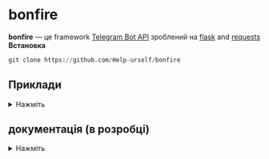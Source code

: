 # bonfire




**bonfire** — це framework [Telegram Bot API](https://core.telegram.org/bots/api) зроблений на [flask](https://flask.palletsprojects.com/en/2.2.x/ ) and [requests](https://requests.readthedocs.io/en/latest/) <br>
**Встановка**
```python 
git clone https://github.com/Help-urself/bonfire
```


## Приклади
<details>
  <summary> Нажміть </summary>


**Встанока веб-перехвадчика**
- встановлюємо [ngrok](https://ngrok.com/) та запускаємо сервер по інструкції на сайті .
- та налаштовуємо webhook `https://api.telegram.org/botTOKEN/setWebhook?url=you url ngrok/hosting url`

### легкий [`send_message`](https://core.telegram.org/method/messages.sendMessage) запрос

```python
import os
import sys
sys.path.append(os.path.abspath('ваш путь к папці bonfire'))
import Bot
from Bot import Bots,edit_message,commands,run
from flask import Flask
from method import *
import time
from flask import request,Response
import requests
app = Flask(__name__)
bot=Bots("TOKEN")#налаштовуемо токен

@commands(app)#ця функція може бути лиш одна
def main():#назва функції не відіграє ролі,вона може бути люба 
 try:
    message=request.get_json()#отримуемо повідомлення
    chat_id,text,message_id,message_author_username,message_author_id,message_author_is_bot,message_author_first_name,message_author_language_code,message_date=parse_message(message=message)#важлива складова,не міняйте цей порядок,інакше код не буде працювати 
    if text == "/start": #ловимо комманду /start
        send_message(bot=bot,chat_id=chat_id,text=f'hello @{message_author_username}!')#відправляемо повідомлення 
 except Exception as error:
     print(error)
 return Response('OK', status=200)#повертаемо статус Post - (POST/ 200 OK)

if __name__ == '__main__':
       run(app)#app.run(port=8080,host="0.0.0.0",debug=True)
```
  </details>
  
## документація (в розробці)
<details>
  <summary> Нажміть </summary>
  
  
### Функції 

**send_message**
  
```python 
def send_message(bot,chat_id,text):
  ```
  -**bot** - Функція де в вас знаходиться TOKEN<br>
  -**chat_id** - Ви можете використовувати метод chat_id або своє айді<br>
  -**text** - Ваш Текст для повідомлення<br>
  -**parse_mode**(Не обов'язково) - parse mode для HTML
  <details>
  <summary> Приклад </summary>
    
```python 
#без parse_mode
send_message(bot=bot,chat_id=chat_id,text=f'Привіт Друже! :)')
#з parse_mode
send_message(bot=bot,chat_id=chat_id,text=f'<b>Привіт друже :)<b>',parse_mode='HTML') #виділить текст жирним курсивом 
  ```
    
   </details>
    <br>
    <br>
    
 **reply_message**
  
```python 
def reply_message(bot,chat_id,msg_id,text,parse_mode):
  ```
  -**bot** - Функція де в вас знаходиться TOKEN<br>
  -**chat_id** - Ви можете використовувати метод chat_id або своє айді чату<br>
  -**text** - Ваш Текст для повідомлення<br>
  -**parse_mode**(Не обов'язково) - parse mode для HTML<br>
  -**msg_id** - Ви можете використовувати метод message_id Або свое айді повідомлення<br>
  -**parse_mode**(	Optional ) - parse mode in HTML (optional)
  <details>
  <summary> Приклад </summary>
    
```python 
#без parse_mode
reply_message(bot,msg_id=message_id,chat_id=chat_id,text="відповідь ._.")
#з parse_mode
reply_message(bot,msg_id=message_id,chat_id=chat_id,text="<b>відповідь жирним шрифтом .-.</b>",parse_mode="HTML")#робимо текст жирним шрифтом 
  ```
    
   </details>
    <br>
    <br>

**send_sticker**
```python 
def send_sticker(bot,chat_id,sticker):
  ```
   -**bot** - Функція де в вас знаходиться TOKEN<br>
  -**chat_id** - Ви можете використовувати метод chat_id або своє айді чату<br>
  -**sticker** - унікальний токен стікеру,ви можете його взяти у [idstickerbot](https://t.me/idstickerbot)<br>

  <details>
  <summary> Приклад </summary>
    
```python 
send_sticker(bot,chat_id=chat_id,sticker="CAACAgIAAxkBAAEGdwNjd-IwPaLBzeqJW1DJvDLGnYOJpwACQBMAAvZDSUjqTxpxhtdlhisE")#стікер з котиком :)
  ```
    
   </details>
   <br>
   <br>
   
**delete_message**
```python 
def delete_message(bot,chat_id,msg_id):
  ```
  -**bot** - Функція де в вас знаходиться TOKEN<br>
  -**chat_id** - Ви можете використовувати метод chat_id або своє айді чату<br>
  -**msg_id** - Ви можете використовувати метод message_id (але тоді повідомлення користувача буде видалятися або у лічних повідомленнях,або у групах де у бота е на не права) чи встановити свое айді Повідомлення <br>


  <details>
  <summary> Приклад </summary>
    
```python 

delete_message(bot,msg_id=message_id,chat_id=chat_id) 

  ```
    
   </details>
    
    
  
    
    
  
  
  



